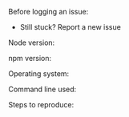 Before logging an issue:

* Still stuck? Report a new issue

Node version:

npm version:

Operating system:

Command line used:

Steps to reproduce:
